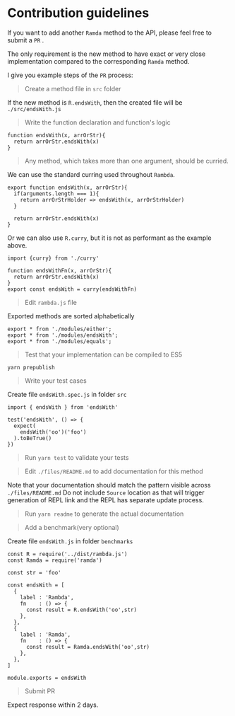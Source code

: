 # Contribution guidelines

If you want to add another `Ramda` method to the API, please feel free to submit a `PR` .

The only requirement is the new method to have exact or very close implementation compared to the corresponding `Ramda` method.

I give you example steps of the `PR` process:

> Create a method file in `src` folder

If the new method is `R.endsWith`, then the created file will be `./src/endsWith.js`

> Write the function declaration and function's logic

```
function endsWith(x, arrOrStr){
  return arrOrStr.endsWith(x)
}
```

> Any method, which takes more than one argument, should be curried.

We can use the standard curring used throughout `Rambda`.
```
export function endsWith(x, arrOrStr){
  if(arguments.length === 1){
    return arrOrStrHolder => endsWith(x, arrOrStrHolder)
  }

  return arrOrStr.endsWith(x)
}
```

Or we can also use `R.curry`, but it is not as performant as the example above.

```
import {curry} from './curry'

function endsWithFn(x, arrOrStr){
  return arrOrStr.endsWith(x)
}
export const endsWith = curry(endsWithFn)
```

> Edit `rambda.js` file

Exported methods are sorted alphabetically

```
export * from './modules/either';
export * from './modules/endsWith';
export * from './modules/equals';
```

> Test that your implementation can be compiled to ES5

`yarn prepublish`

> Write your test cases

Create file `endsWith.spec.js` in folder `src`

```
import { endsWith } from 'endsWith'

test('endsWith', () => {
  expect(
    endsWith('oo')('foo')
  ).toBeTrue()
})
```

> Run `yarn test` to validate your tests

> Edit `./files/README.md` to add documentation for this method

Note that your documentation should match the pattern visible across `./files/README.md`
Do not include `Source` location as that will trigger generation of REPL link and the REPL has separate update process.

> Run `yarn readme` to generate the actual documentation

> Add a benchmark(very optional)

Create file `endsWith.js` in folder `benchmarks`

```
const R = require('../dist/rambda.js')
const Ramda = require('ramda')

const str = 'foo'

const endsWith = [
  {
    label : 'Rambda',
    fn    : () => {
      const result = R.endsWith('oo',str)
    },
  },
  {
    label : 'Ramda',
    fn    : () => {
      const result = Ramda.endsWith('oo',str)
    },
  },
]

module.exports = endsWith
```

> Submit PR

Expect response within 2 days.
